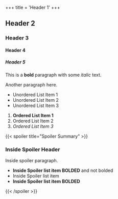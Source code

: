+++
title = 'Header 1'
+++

## Header 2

### Header 3

#### Header 4

##### Header 5

This is a **bold** paragraph with some *italic* text.

Another paragraph here.

- Unordered List Item 1
- Unordered List Item 2
- Unordered List Item 3

1. **Ordered List Item 1**
2. Ordered List Item 2
3. *Ordered List Item 3*

{{< spoiler title="Spoiler Summary" >}}

### Inside Spoiler Header

Inside spoiler paragraph.

<!--
  Where
  did
  all
  this
  whitespace
  go?
-->

- **Inside Spoiler list item BOLDED** and not bolded
- Inside Spoiler list item
- **Inside Spoiler list item BOLDED**

{{< /spoiler >}}
